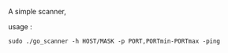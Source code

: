 A simple scanner,

usage :

```shell
sudo ./go_scanner -h HOST/MASK -p PORT,PORTmin-PORTmax -ping 
```
